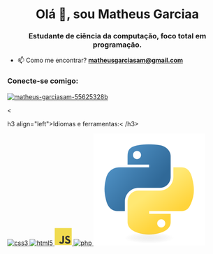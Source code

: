 <h1 align="center">Olá 👋, sou Matheus Garciaa</h1>
<h3 align="center">Estudante de ciência da computação, foco total em programação.</h3>

- 📫 Como me encontrar? **matheusgarciasam@gmail.com**

<h3 align="left">Conecte-se comigo:</h3>
<p align="left">
<a href="https://linkedin.com/in/matheus- garciasam-55625328b" target="blank"><img align="center" src="https://raw.githubusercontent.com/rahuldkjain/github-profile-readme-generator/master/src/images/icons/Social/ linked-in-alt.svg" alt="matheus-garciasam-55625328b" height="30" width="40" /></a> </p>
<

h3 align="left">Idiomas e ferramentas:< /h3>
<p align="left"> <a href="https://www.w3schools.com/css/" target="_blank" rel="noreferrer"> <img src="https://raw .githubusercontent.com/devicons/devicon/master/icons/css3/css3-original-wordmark.svg" alt="css3" width="40" height="40"/> </a> <a href="https ://www.w3.org/html/" target="_blank" rel="noreferrer"> <img src="https://raw.githubusercontent.com/devicons/devicon/master/icons/html5/html5- original-wordmark.svg" alt="html5" width="40" height="40"/> </a> <a href="https://developer.mozilla.org/en-US/docs/Web/ JavaScript" target="_blank" rel="noreferrer"> <img src="https://raw.githubusercontent.com/devicons/devicon/master/icons/javascript/javascript-original.svg" alt="javascript" largura ="40" height="40"/> </a> <a href="https://www.php.net" target="_blank" rel="noreferrer"> <img src="https:// raw.githubusercontent.com/devicons/devicon/master/icons/php/php-original.svg" alt="php" width="40" height="40"/> </a> <a href="https: //www.python.org" target="_blank" rel="noreferrer"> <img src="https://raw.githubusercontent.com/devicons/devicon/master/icons/python/python-original.svg" alt="python" largura="40" altura="40"/> </a> </p>



